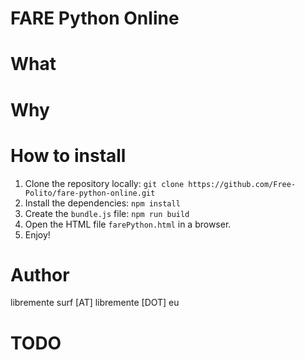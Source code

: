 # FARE Python Online

# What


# Why


# How to install

1. Clone the repository locally:
    `git clone https://github.com/Free-Polito/fare-python-online.git`
2. Install the dependencies:
    `npm install`
3. Create the `bundle.js` file:
    `npm run build`
4. Open the HTML file `farePython.html` in a browser.
5. Enjoy!


# Author
libremente
surf [AT] libremente [DOT] eu


# TODO

